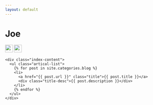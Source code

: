 ```yaml
---
layout: default
---
```


<body>
  <div class="index-wrapper">
    <div class="aside">
      <div class="info-card">
        <h1>Joe</h1>
        <a href="https://github.com/lovejjfg" target="_blank"><img src="https://github.com/favicon.ico" alt="" width="25" /></a>
        <a href="http://stackoverflow.com/users/5557937/joe" target="_blank"><img src="https://cdn.sstatic.net/Sites/stackoverflow/img/favicon.ico" alt="" width="25"/></a>
      </div>  
      <!-- <div id="test-js"></div>   -->
      <!-- <div id="particles-js"></div> -->
    </div>

    <div class="index-content">
      <ul class="artical-list">
        {% for post in site.categories.blog %}
        <li>
          <a href="{{ post.url }}" class="title">{{ post.title }}</a>
          <div class="title-desc">{{ post.description }}</div>
        </li>
        {% endfor %}
      </ul>
    </div>
  </div>

<script src="https://cdnjs.cloudflare.com/ajax/libs/trianglify/0.4.0/trianglify.min.js"></script>
<script>
    var pattern = Trianglify({
        width: index-wrapper .aside.width,
        height: index-wrapper .aside.height
    });
    document. index-wrapper.aside.appendChild(pattern.canvas())
</script>


    
</body>
